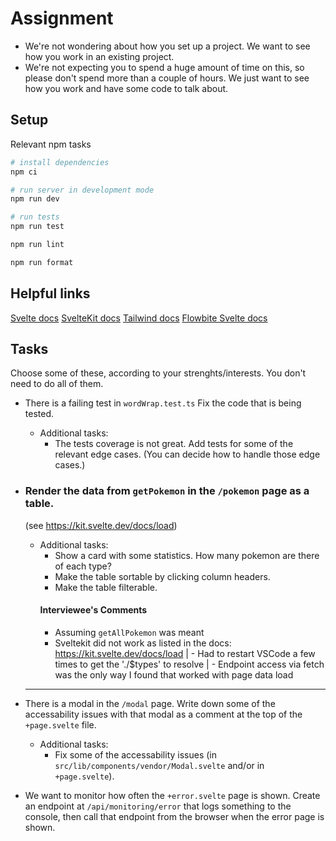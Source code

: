 # Assignment

- We're not wondering about how you set up a project.
  We want to see how you work in an existing project.
- We're not expecting you to spend a huge amount of time on this,
  so please don't spend more than a couple of hours.
  We just want to see how you work and have some code to talk about.

## Setup

Relevant npm tasks

```bash
# install dependencies
npm ci

# run server in development mode
npm run dev

# run tests
npm run test

npm run lint

npm run format
```

## Helpful links

[Svelte docs](https://svelte.dev/docs)
[SvelteKit docs](https://kit.svelte.dev/docs)
[Tailwind docs](https://tailwindcss.com/docs)
[Flowbite Svelte docs](https://flowbite-svelte.com/)

## Tasks

Choose some of these, according to your strenghts/interests. You don't need to do all of them.

- There is a failing test in `wordWrap.test.ts` Fix the code that is being tested.
  - Additional tasks:
    - The tests coverage is not great. Add tests for some of the relevant edge cases.
      (You can decide how to handle those edge cases.)

- ### Render the data from `getPokemon` in the `/pokemon` page as a table.
  (see https://kit.svelte.dev/docs/load)
  - Additional tasks:
    - Show a card with some statistics. How many pokemon are there of each type?
    - Make the table sortable by clicking column headers.
    - Make the table filterable.
    #### Interviewee's Comments
      - Assuming `getAllPokemon` was meant
      - Sveltekit did not work as listed in the docs: https://kit.svelte.dev/docs/load
      | - Had to restart VSCode a few times to get the './$types' to resolve
      | - Endpoint access via fetch was the only way I found that worked with page data load

  ------

- There is a modal in the `/modal` page.
  Write down some of the accessability issues with that modal as a comment at
  the top of the `+page.svelte` file.
  - Additional tasks:
    - Fix some of the accessability issues
      (in `src/lib/components/vendor/Modal.svelte` and/or in `+page.svelte`).

- We want to monitor how often the `+error.svelte` page is shown.
  Create an endpoint at `/api/monitoring/error` that logs something to the console,
  then call that endpoint from the browser when the error page is shown.
